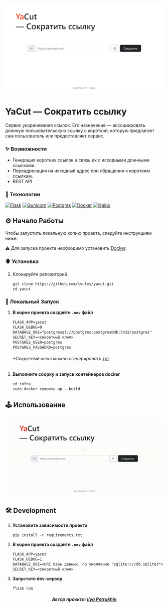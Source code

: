 ![image](./docs/preview.png)

# YaCut — Сократить ссылку

Cервис укорачивания ссылок.
Его назначение — ассоциировать длинную пользовательскую ссылку с короткой,
которую предлагает сам пользователь или предоставляет сервис.

### ✨ Возможности

- Генерация коротких ссылок и связь их с исходными длинными ссылками.
- Переадресация на исходный адрес при обращении к коротким ссылкам.
- REST API

### 🧰 Технологии

[![Flask][Flask-badge]][Flask-url]
[![Gunicorn][Gunicorn-badge]][Gunicorn-url]
[![Postgres][Postgres-badge]][Postgres-url]
[![Docker][Docker-badge]][Docker-url]
[![Nginx][Nginx-badge]][Nginx-url]

## ⚙ Начало Работы

Чтобы запустить локальную копию проекта, следуйте инструкциям ниже.

⚠ Для запуска проекта необходимо установить [Docker][Docker-url].

### 🡇 Установка

1. Клонируйте репозиторий

    ```shell
    git clone https://github.com/tvules/yacut.git
    cd yacut
    ```

### 🚀 Локальный Запуск

1. **В корне проекта создайте `.env` файл**

    ```shell
    FLASK_APP=yacut
    FLASK_DEBUG=0
    DATABASE_URI="postgresql://postgres:postgres@db:5432/postgres"
    SECRET_KEY=<секретный ключ>
    POSTGRES_USER=postgres
    POSTGRES_PASSWORD=postgres
    ```

    ###### **Секретный ключ можно сгенерировать [тут](https://djecrety.ir/)*

2. **Выполните сборку и запуск контейнеров docker**

    ```shell
    cd infra
    sudo docker compose up --build
    ```

## 🕹 Использование

![Usage-example](docs/usage_example.gif)

## 🛠 Development

1. **Установите зависимости проекта**

    ```shell
    pip install -r requirements.txt
    ```

2. **В корне проекта создайте `.env` файл**

    ```shell
    FLASK_APP=yacut
    FLASK_DEBUG=1
    DATABASE_URI=<URI базы данных, по умолчанию "sqlite:///db.sqlite3">
    SECRET_KEY=<секретный ключ>
    ```

3. **Запустите dev-сервер**

    ```shell
    flask run
    ```

<h5 align="center">Автор проекта: <a href="https://github.com/tvules">Ilya Petrukhin</a></h5>

<!-- MARKDOWN LINKS & BADGES -->
[Flask-badge]: https://img.shields.io/badge/flask-%23000.svg?style=for-the-badge&logo=flask&logoColor=white
[Flask-url]: https://flask.palletsprojects.com
[Gunicorn-badge]: https://img.shields.io/badge/gunicorn-%298729.svg?style=for-the-badge&logo=gunicorn&logoColor=white
[Gunicorn-url]: https://gunicorn.org/
[Postgres-badge]: https://img.shields.io/badge/postgres-%23316192.svg?style=for-the-badge&logo=postgresql&logoColor=white
[Postgres-url]: https://www.postgresql.org/
[Docker-badge]: https://img.shields.io/badge/docker-%230db7ed.svg?style=for-the-badge&logo=docker&logoColor=white
[Docker-url]: https://www.docker.com/
[Nginx-badge]: https://img.shields.io/badge/nginx-%23009639.svg?style=for-the-badge&logo=nginx&logoColor=white
[Nginx-url]: https://nginx.org
